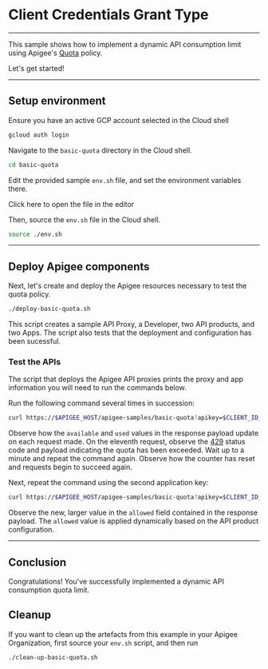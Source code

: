 # Client Credentials Grant Type

---
This sample shows how to implement a dynamic API consumption limit using Apigee's [Quota](https://cloud.google.com/apigee/docs/api-platform/reference/policies/quota-policy) policy. 

Let's get started!

---

## Setup environment

Ensure you have an active GCP account selected in the Cloud shell

```sh
gcloud auth login
```

Navigate to the `basic-quota` directory in the Cloud shell.

```sh
cd basic-quota
```

Edit the provided sample `env.sh` file, and set the environment variables there.

Click <walkthrough-editor-open-file filePath="basic-quota/env.sh">here</walkthrough-editor-open-file> to open the file in the editor

Then, source the `env.sh` file in the Cloud shell.

```sh
source ./env.sh
```

---

## Deploy Apigee components

Next, let's create and deploy the Apigee resources necessary to test the quota policy.

```sh
./deploy-basic-quota.sh
```

This script creates a sample API Proxy, a Developer, two API products, and two Apps. The script also tests that the deployment and configuration has been sucessful.


### Test the APIs

The script that deploys the Apigee API proxies prints the proxy and app information you will need to run the commands below.

Run the following command several times in succession:
```sh
curl https://$APIGEE_HOST/apigee-samples/basic-quota?apikey=$CLIENT_ID_1
```

Observe how the `available` and `used` values in the response payload update on each request made. On the eleventh request, observe the [429](https://developer.mozilla.org/en-US/docs/Web/HTTP/Status/429) status code and payload indicating the quota has been exceeded. Wait up to a minute and repeat the command again. Observe how the counter has reset and requests begin to succeed again.

Next, repeat the command using the second application key:
```sh
curl https://$APIGEE_HOST/apigee-samples/basic-quota?apikey=$CLIENT_ID_2
```

Observe the new, larger value in the `allowed` field contained in the response payload. The `allowed` value is applied dynamically based on the API product configuration.

---
## Conclusion

<walkthrough-conclusion-trophy></walkthrough-conclusion-trophy>

Congratulations! You've successfully implemented a dynamic API consumption quota limit.

<walkthrough-inline-feedback></walkthrough-inline-feedback>

## Cleanup

If you want to clean up the artefacts from this example in your Apigee Organization, first source your `env.sh` script, and then run

```bash
./clean-up-basic-quota.sh
```
